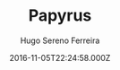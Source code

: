 ---
title: Papyrus
github: https://github.com/hugoferreira/papyrus-theme
demo: https://hugosereno.eu
author: Hugo Sereno Ferreira
ssg:
  - Jekyll
cms:
  - No Cms
date: 2016-11-05T22:24:58.000Z
description: Papyrus Jekyll Theme
stale: true
disabled: true
disabled_reason: demo url not found
---